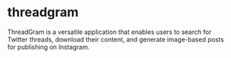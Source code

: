 # threadgram
ThreadGram is a versatile application that enables users to search for Twitter threads, download their content, and generate image-based posts for publishing on Instagram.
